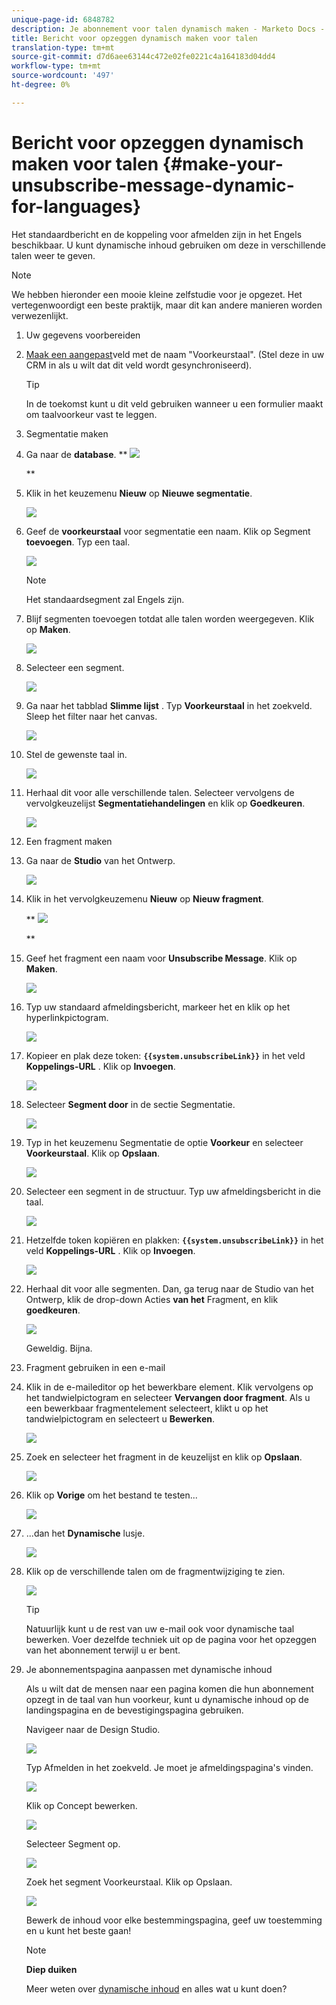 ```yaml
---
unique-page-id: 6848782
description: Je abonnement voor talen dynamisch maken - Marketo Docs - Productdocumentatie
title: Bericht voor opzeggen dynamisch maken voor talen
translation-type: tm+mt
source-git-commit: d7d6aee63144c472e02fe0221c4a164183d04dd4
workflow-type: tm+mt
source-wordcount: '497'
ht-degree: 0%

---
```



# Bericht voor opzeggen dynamisch maken voor talen {#make-your-unsubscribe-message-dynamic-for-languages}

Het standaardbericht en de koppeling voor afmelden zijn in het Engels beschikbaar. U kunt dynamische inhoud gebruiken om deze in verschillende talen weer te geven.

>[!NOTE]
>
>We hebben hieronder een mooie kleine zelfstudie voor je opgezet. Het vertegenwoordigt een beste praktijk, maar dit kan andere manieren worden verwezenlijkt.

1. Uw gegevens voorbereiden
1. [Maak een aangepast](../../../../product-docs/administration/field-management/create-a-custom-field-in-marketo.md)veld met de naam &quot;Voorkeurstaal&quot;. (Stel deze in uw CRM in als u wilt dat dit veld wordt gesynchroniseerd).

   >[!TIP]
   >
   >In de toekomst kunt u dit veld gebruiken wanneer u een formulier [](../../../../product-docs/demand-generation/forms/creating-a-form/create-a-form.md) maakt om taalvoorkeur vast te leggen.

1. Segmentatie maken
1. Ga naar de **database**.
** ![](assets/db.png)

   **

1. Klik in het keuzemenu **Nieuw** op **Nieuwe segmentatie**.

   ![](assets/two.png)

1. Geef de **voorkeurstaal** voor segmentatie een naam. Klik op Segment **toevoegen**. Typ een taal.

   ![](assets/image2015-3-9-8-3a33-3a44.png)

   >[!NOTE]
   >
   >Het standaardsegment zal Engels zijn.

1. Blijf segmenten toevoegen totdat alle talen worden weergegeven. Klik op **Maken**.

   ![](assets/image2015-3-9-8-3a38-3a5.png)

1. Selecteer een segment.

   ![](assets/image2015-3-9-8-3a38-3a17.png)

1. Ga naar het tabblad **Slimme lijst** . Typ **Voorkeurstaal** in het zoekveld. Sleep het filter naar het canvas.

   ![](assets/six.png)

1. Stel de gewenste taal in.

   ![](assets/seven.png)

1. Herhaal dit voor alle verschillende talen. Selecteer vervolgens de vervolgkeuzelijst **Segmentatiehandelingen** en klik op **Goedkeuren**.

   ![](assets/image2015-3-9-8-3a39-3a36.png)

1. Een fragment maken
1. Ga naar de **Studio** van het Ontwerp.

   ![](assets/ds.png)

1. Klik in het vervolgkeuzemenu **Nieuw** op **Nieuw fragment**.

   ** ![](assets/ten.png)

   **

1. Geef het fragment een naam voor **Unsubscribe Message**. Klik op **Maken**.

   ![](assets/image2015-3-9-8-3a40-3a54.png)

1. Typ uw standaard afmeldingsbericht, markeer het en klik op het hyperlinkpictogram.

   ![](assets/image2015-3-9-8-3a41-3a47.png)

1. Kopieer en plak deze token: **`{{system.unsubscribeLink}}`** in het veld **Koppelings-URL** . Klik op **Invoegen**.

   ![](assets/image2015-3-9-8-3a43-3a17.png)

1. Selecteer **Segment door** in de sectie Segmentatie.

   ![](assets/image2015-3-9-8-3a44-3a16.png)

1. Typ in het keuzemenu Segmentatie de optie **Voorkeur** en selecteer **Voorkeurstaal**. Klik op **Opslaan**.

   ![](assets/image2015-3-9-8-3a44-3a32.png)

1. Selecteer een segment in de structuur. Typ uw afmeldingsbericht in die taal.

   ![](assets/image2015-3-9-8-3a45-3a43.png)

1. Hetzelfde token kopiëren en plakken: **`{{system.unsubscribeLink}}`** in het veld **Koppelings-URL** . Klik op **Invoegen**.

   ![](assets/image2015-3-9-8-3a47-3a4.png)

1. Herhaal dit voor alle segmenten. Dan, ga terug naar de Studio van het Ontwerp, klik de drop-down Acties **van het** Fragment, en klik **goedkeuren**.

   ![](assets/image2015-3-9-8-3a47-3a34.png)

   Geweldig. Bijna.

1. Fragment gebruiken in een e-mail
1. Klik in de e-maileditor op het bewerkbare element. Klik vervolgens op het tandwielpictogram en selecteer **Vervangen door fragment**. Als u een bewerkbaar fragmentelement selecteert, klikt u op het tandwielpictogram en selecteert u **Bewerken**.

   ![](assets/4.1.png)

1. Zoek en selecteer het fragment in de keuzelijst en klik op **Opslaan**.

   ![](assets/image2015-3-9-8-3a50-3a16.png)

1. Klik op **Vorige** om het bestand te testen...

   ![](assets/4.3.png)

1. ...dan het **Dynamische** lusje.

   ![](assets/4.4.png)

1. Klik op de verschillende talen om de fragmentwijziging te zien.

   ![](assets/4.5.png)

   >[!TIP]
   >
   >Natuurlijk kunt u de rest van uw e-mail ook voor dynamische taal bewerken. Voer dezelfde techniek uit op de pagina voor het opzeggen van het abonnement terwijl u er bent.

1. Je abonnementspagina aanpassen met dynamische inhoud

   Als u wilt dat de mensen naar een pagina komen die hun abonnement opzegt in de taal van hun voorkeur, kunt u dynamische inhoud op de landingspagina en de bevestigingspagina gebruiken.

   Navigeer naar de Design Studio.

   ![](assets/ds.png)

   Typ Afmelden in het zoekveld. Je moet je afmeldingspagina&#39;s vinden.

   ![](assets/image2015-3-9-8-3a51-3a53.png)

   Klik op Concept bewerken.

   ![](assets/image2015-3-9-8-3a52-3a23.png)

   Selecteer Segment op.

   ![](assets/image2015-3-9-8-3a52-3a57.png)

   Zoek het segment Voorkeurstaal. Klik op Opslaan.

   ![](assets/image2015-3-9-8-3a53-3a54.png)

   Bewerk de inhoud voor elke bestemmingspagina, geef uw toestemming en u kunt het beste gaan!

   >[!NOTE]
   >
   >**Diep duiken**
   >
   >
   >Meer weten over [dynamische inhoud](../../../../product-docs/personalization/segmentation-and-snippets/segmentation/understanding-dynamic-content.md) en alles wat u kunt doen?

